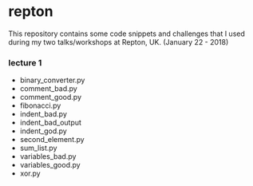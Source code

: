 # repton

This repository contains some code snippets and challenges that I used during my two talks/workshops at Repton, UK.
(January 22 - 2018)

### lecture 1

- binary_converter.py
- comment_bad.py
- comment_good.py
- fibonacci.py
- indent_bad.py
- indent_bad_output
- indent_god.py
- second_element.py
- sum_list.py
- variables_bad.py
- variables_good.py
- xor.py